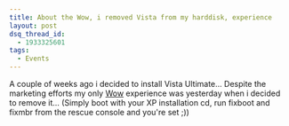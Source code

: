```yaml
---
title: About the Wow, i removed Vista from my harddisk, experience
layout: post
dsq_thread_id:
  - 1933325601
tags:
  - Events
---
```

A couple of weeks ago i decided to install Vista Ultimate... Despite the marketing efforts my only [Wow](http://www.experiencethewow.be/) experience was yesterday when i decided to remove it... (Simply boot with your XP installation cd, run fixboot and fixmbr from the rescue console and you're set ;))
